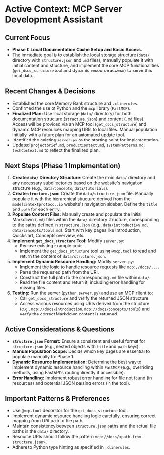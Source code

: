 # Active Context: MCP Server Development Assistant

## Current Focus

- **Phase 1: Local Documentation Cache Setup and Basic Access.**
- The immediate goal is to establish the local storage structure (`data/` directory with `structure.json` and `.md` files), manually populate it with initial content and structure, and implement the core MCP functionalities (`get_docs_structure` tool and dynamic resource access) to serve this local data.

## Recent Changes & Decisions

- Established the core Memory Bank structure and `.clinerules`.
- Confirmed the use of Python and the `mcp` library (`FastMCP`).
- **Finalized Plan:** Use local storage (`data/` directory) for both documentation structure (`structure.json`) and content (`.md` files). Access will be provided via an MCP tool (`get_docs_structure`) and dynamic MCP resources mapping URIs to local files. Manual population initially, with a future plan for an automated update tool.
- Identified the existing `server.py` as the starting point for implementation.
- Updated `projectbrief.md`, `productContext.md`, `systemPatterns.md`, `techContext.md` to reflect the finalized plan.

## Next Steps (Phase 1 Implementation)

1.  **Create `data/` Directory Structure:** Create the main `data/` directory and any necessary subdirectories based on the website's navigation structure (e.g., `data/concepts`, `data/tutorials`).
2.  **Create `structure.json`:** Create the `data/structure.json` file. Manually populate it with the hierarchical structure derived from the `modelcontextprotocol.io` website's navigation sidebar. Define the `title` and `path` for each entry.
3.  **Populate Content Files:** Manually create and populate the initial Markdown (`.md`) files within the `data/` directory structure, corresponding to the paths defined in `structure.json` (e.g., `data/introduction.md`, `data/concepts/tools.md`). Start with key pages like Introduction, Quickstart, Concepts overview, etc.
4.  **Implement `get_docs_structure` Tool:** Modify `server.py`:
    - Remove existing example code.
    - Implement the `get_docs_structure` tool using `@mcp.tool` to read and return the content of `data/structure.json`.
5.  **Implement Dynamic Resource Handling:** Modify `server.py`:
    - Implement the logic to handle resource requests like `mcp://docs/...`.
    - Parse the requested path from the URI.
    - Construct the full path to the corresponding `.md` file within `data/`.
    - Read the file content and return it, including error handling for missing files.
6.  **Testing:** Run the server (`python server.py`) and use an MCP client to:
    - Call `get_docs_structure` and verify the returned JSON structure.
    - Access various resources using URIs derived from the structure (e.g., `mcp://docs/introduction`, `mcp://docs/concepts/tools`) and verify the correct Markdown content is returned.

## Active Considerations & Questions

- **`structure.json` Format:** Ensure a consistent and useful format for `structure.json` (e.g., nested objects with `title` and `path` keys).
- **Manual Population Scope:** Decide which key pages are essential to populate manually for Phase 1.
- **Dynamic Resource Implementation:** Determine the best way to implement dynamic resource handling within `FastMCP` (e.g., overriding methods, using FastAPI's routing directly if accessible).
- **Error Handling:** Implement robust error handling for file not found (in resources) and potential JSON parsing errors (in the tool).

## Important Patterns & Preferences

- Use `@mcp.tool` decorator for the `get_docs_structure` tool.
- Implement dynamic resource handling logic carefully, ensuring correct mapping from URI path to file path.
- Maintain consistency between `structure.json` paths and the actual file paths in the `data/` directory.
- Resource URIs should follow the pattern `mcp://docs/<path-from-structure.json>`.
- Adhere to Python type hinting as specified in `.clinerules`.
